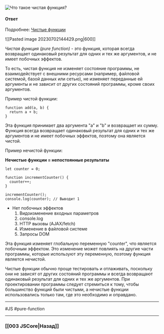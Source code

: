 ![Что такое чистая функция?](https://youtu.be/rlWgI7AvV18?t=401)

#### Ответ

Подробнее: [Чистые функции](https://habr.com/ru/post/437512/)

![[Pasted image 20230702144429.png|600]]

*Чистая функция (pure function)* - это функция, которая всегда возвращает одинаковый результат для одних и тех же аргументов, и не имеет побочных эффектов.

То есть, чистая функция не изменяет состояние программы, не взаимодействует с внешними ресурсами (например, файловой системой, базой данных или сетью), не изменяет переданные ей аргументы и не зависит от других состояний программы, кроме своих аргументов.

Пример чистой функции:

```
function add(a, b) {
  return a + b;
}
```

Эта функция принимает два аргумента "a" и "b" и возвращает их сумму. Функция всегда возвращает одинаковый результат для одних и тех же аргументов и не имеет побочных эффектов, поэтому она является чистой.

Пример нечистой функции:

**Нечистые функции = непостоянные результаты**
```
let counter = 0;

function incrementCounter() {
  counter++;
}

incrementCounter();
console.log(counter); // Выводит 1
```

* Нет побочных эффектов
	1.  Видоизменение входных параметров
	2.  console.log
	3.  HTTP вызовы (AJAX/fetch)
	4.  Изменение в файловой системе
	5.  Запросы DOM

Эта функция изменяет глобальную переменную "counter", что является побочным эффектом. Это изменение может повлиять на другие части программы, которые используют эту переменную, поэтому функция является нечистой.

Чистые функции обычно проще тестировать и отлаживать, поскольку они не зависят от других состояний программы и всегда возвращают одинаковый результат для одних и тех же аргументов. При проектировании программы следует стремиться к тому, чтобы большинство функций были чистыми, а нечистые функции использовались только там, где это необходимо и оправдано.

___
#JS #pure-function

___

### [[003 JSCore|Назад]]